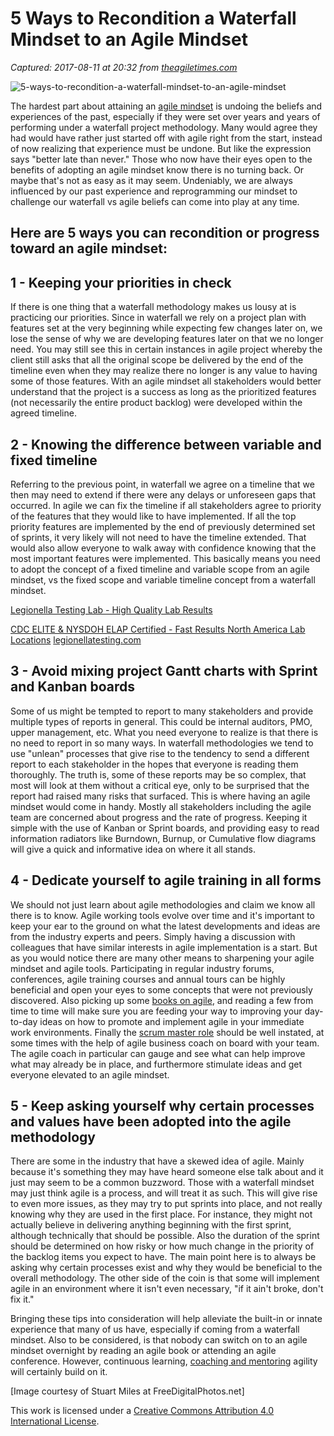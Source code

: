 # 5 Ways to Recondition a Waterfall Mindset to an Agile Mindset

_Captured: 2017-08-11 at 20:32 from [theagiletimes.com](http://theagiletimes.com/waterfall-mindset-to-agile-mindset/)_

![5-ways-to-recondition-a-waterfall-mindset-to-an-agile-mindset](https://i1.wp.com/theagiletimes.com/wp-content/uploads/2015/07/ID-100291027.jpg?zoom=2&resize=166%2C166)

The hardest part about attaining an [agile mindset](http://theagiletimes.com/7-virtues-of-an-agile-mindset/) is undoing the beliefs and experiences of the past, especially if they were set over years and years of performing under a waterfall project methodology. Many would agree they had would have rather just started off with agile right from the start, instead of now realizing that experience must be undone. But like the expression says "better late than never." Those who now have their eyes open to the benefits of adopting an agile mindset know there is no turning back. Or maybe that's not as easy as it may seem. Undeniably, we are always influenced by our past experience and reprogramming our mindset to challenge our waterfall vs agile beliefs can come into play at any time.

## Here are 5 ways you can recondition or progress toward an agile mindset:

## 1 - Keeping your priorities in check

If there is one thing that a waterfall methodology makes us lousy at is practicing our priorities. Since in waterfall we rely on a project plan with features set at the very beginning while expecting few changes later on, we lose the sense of why we are developing features later on that we no longer need. You may still see this in certain instances in agile project whereby the client still asks that all the original scope be delivered by the end of the timeline even when they may realize there no longer is any value to having some of those features. With an agile mindset all stakeholders would better understand that the project is a success as long as the prioritized features (not necessarily the entire product backlog) were developed within the agreed timeline.

## 2 - Knowing the difference between variable and fixed timeline

Referring to the previous point, in waterfall we agree on a timeline that we then may need to extend if there were any delays or unforeseen gaps that occurred. In agile we can fix the timeline if all stakeholders agree to priority of the features that they would like to have implemented. If all the top priority features are implemented by the end of previously determined set of sprints, it very likely will not need to have the timeline extended. That would also allow everyone to walk away with confidence knowing that the most important features were implemented. This basically means you need to adopt the concept of a fixed timeline and variable scope from an agile mindset, vs the fixed scope and variable timeline concept from a waterfall mindset.

[Legionella Testing Lab - High Quality Lab Results](http://theagiletimes.com/aclk?sa=l&ai=C2bjGSPiNWcaPHIf6iQPso47ICYS5t9lJxvuP7OkDwI23ARABIOKBrSdgyQagAY7-qf8DyAEBqAMByAPDBKoEjQFP0PmyeWxuRyYYQN-W9zE9SGZfSYcgNB-xIh-cUvSBVKG0nE8GhJKZ2sXbv6RH2VNdUloc9emUMFYDl9T-7z6sd1j53nYAoeIB431y2YcJPWABYawkyCmjpUKOTmA8vUaIpHZWclRwFUalqmfKC9vYAJaC2KZsEzT8AZ4JCr4TGBFt5Qw__09Va8oJ7PGgBlGAB9qBVqgHr8obqAfdyhuoB6a-G9gHAdIIBwiAYRABGAKxCVgLqMWAOJbq2BMD&num=1&sig=AOD64_33aoPlPLIgACdNBpsHopuWPksV2g&client=ca-pub-2640954261094864&adurl=http://www.LegionellaTesting.com)

[CDC ELITE & NYSDOH ELAP Certified - Fast Results North America Lab Locations](http://theagiletimes.com/aclk?sa=l&ai=C2bjGSPiNWcaPHIf6iQPso47ICYS5t9lJxvuP7OkDwI23ARABIOKBrSdgyQagAY7-qf8DyAEBqAMByAPDBKoEjQFP0PmyeWxuRyYYQN-W9zE9SGZfSYcgNB-xIh-cUvSBVKG0nE8GhJKZ2sXbv6RH2VNdUloc9emUMFYDl9T-7z6sd1j53nYAoeIB431y2YcJPWABYawkyCmjpUKOTmA8vUaIpHZWclRwFUalqmfKC9vYAJaC2KZsEzT8AZ4JCr4TGBFt5Qw__09Va8oJ7PGgBlGAB9qBVqgHr8obqAfdyhuoB6a-G9gHAdIIBwiAYRABGAKxCVgLqMWAOJbq2BMD&num=1&sig=AOD64_33aoPlPLIgACdNBpsHopuWPksV2g&client=ca-pub-2640954261094864&adurl=http://www.LegionellaTesting.com) [legionellatesting.com](http://theagiletimes.com/aclk?sa=l&ai=C2bjGSPiNWcaPHIf6iQPso47ICYS5t9lJxvuP7OkDwI23ARABIOKBrSdgyQagAY7-qf8DyAEBqAMByAPDBKoEjQFP0PmyeWxuRyYYQN-W9zE9SGZfSYcgNB-xIh-cUvSBVKG0nE8GhJKZ2sXbv6RH2VNdUloc9emUMFYDl9T-7z6sd1j53nYAoeIB431y2YcJPWABYawkyCmjpUKOTmA8vUaIpHZWclRwFUalqmfKC9vYAJaC2KZsEzT8AZ4JCr4TGBFt5Qw__09Va8oJ7PGgBlGAB9qBVqgHr8obqAfdyhuoB6a-G9gHAdIIBwiAYRABGAKxCVgLqMWAOJbq2BMD&num=1&sig=AOD64_33aoPlPLIgACdNBpsHopuWPksV2g&client=ca-pub-2640954261094864&adurl=http://www.LegionellaTesting.com)

## 3 - Avoid mixing project Gantt charts with Sprint and Kanban boards

Some of us might be tempted to report to many stakeholders and provide multiple types of reports in general. This could be internal auditors, PMO, upper management, etc. What you need everyone to realize is that there is no need to report in so many ways. In waterfall methodologies we tend to use "unlean" processes that give rise to the tendency to send a different report to each stakeholder in the hopes that everyone is reading them thoroughly. The truth is, some of these reports may be so complex, that most will look at them without a critical eye, only to be surprised that the report had raised many risks that surfaced. This is where having an agile mindset would come in handy. Mostly all stakeholders including the agile team are concerned about progress and the rate of progress. Keeping it simple with the use of Kanban or Sprint boards, and providing easy to read information radiators like Burndown, Burnup, or Cumulative flow diagrams will give a quick and informative idea on where it all stands.

## 4 - Dedicate yourself to agile training in all forms

We should not just learn about agile methodologies and claim we know all there is to know. Agile working tools evolve over time and it's important to keep your ear to the ground on what the latest developments and ideas are from the industry experts and peers. Simply having a discussion with colleagues that have similar interests in agile implementation is a start. But as you would notice there are many other means to sharpening your agile mindset and agile tools. Participating in regular industry forums, conferences, agile training courses and annual tours can be highly beneficial and open your eyes to some concepts that were not previously discovered. Also picking up some [books on agile](http://theagiletimes.com/bookshelf/), and reading a few from time to time will make sure you are feeding your way to improving your day-to-day ideas on how to promote and implement agile in your immediate work environments. Finally the [scrum master role](http://theagiletimes.com/5-signs-agile-team-roles-falling-behind) should be well instated, at some times with the help of agile business coach on board with your team. The agile coach in particular can gauge and see what can help improve what may already be in place, and furthermore stimulate ideas and get everyone elevated to an agile mindset.

## 5 - Keep asking yourself why certain processes and values have been adopted into the agile methodology

There are some in the industry that have a skewed idea of agile. Mainly because it's something they may have heard someone else talk about and it just may seem to be a common buzzword. Those with a waterfall mindset may just think agile is a process, and will treat it as such. This will give rise to even more issues, as they may try to put sprints into place, and not really knowing why they are used in the first place. For instance, they might not actually believe in delivering anything beginning with the first sprint, although technically that should be possible. Also the duration of the sprint should be determined on how risky or how much change in the priority of the backlog items you expect to have. The main point here is to always be asking why certain processes exist and why they would be beneficial to the overall methodology. The other side of the coin is that some will implement agile in an environment where it isn't even necessary, "if it ain't broke, don't fix it."

Bringing these tips into consideration will help alleviate the built-in or innate experience that many of us have, especially if coming from a waterfall mindset. Also to be considered, is that nobody can switch on to an agile mindset overnight by reading an agile book or attending an agile conference. However, continuous learning, [coaching and mentoring](http://wp.me/p6hPSi-ao) agility will certainly build on it.

[Image courtesy of Stuart Miles at FreeDigitalPhotos.net]

This work is licensed under a [Creative Commons Attribution 4.0 International License](https://creativecommons.org/licenses/by/4.0/).
